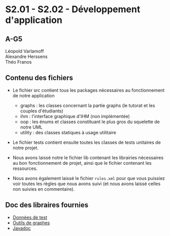 # S2.01 - S2.02 - Développement d'application

## A-G5

Léopold Varlamoff  
Alexandre Herssens  
Théo Franos  

## Contenu des fichiers

- Le fichier src contient tous les packages nécessaires au fonctionnement de notre application
  - graphs : les classes concernant la partie graphs (le tutorat et les couples d'étudiants)
  - ihm : l'interface graphique d'IHM (non implémentée)
  - oop : les énums et classes constituant le plus gros du squelette de notre UML
  - utility : des classes statiques à usage utilitaire

- Le fichier tests contient ensuite toutes les classes de tests unitaires de notre projet.

- Nous avons laissé notre le fichier lib contenant les librairies nécessaires au bon fonctionnement de projet, ainsi que le fichier contenant les ressources.

- Nous avons également laissé le fichier `rules.xml` pour que vous puissiez voir toutes les règles que nous avons suivi (et nous avons laissé celles non suivies en commentaire).

## Doc des libraires fournies

- [Données de test](https://moodle.univ-lille.fr/pluginfile.php/2449761/mod_resource/content/2/doc/fr/ulille/but/sae2_02/donnees/DonneesPourTester.html)
- [Outils de graphes](https://moodle.univ-lille.fr/pluginfile.php/2449761/mod_resource/content/2/doc/fr/ulille/but/sae2_02/graphes/package-summary.html)
- [Javadoc](https://docs.oracle.com/javase/8/docs/api/index.html)
